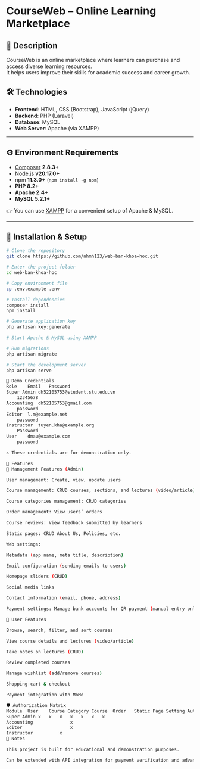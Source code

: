 # CourseWeb – Online Learning Marketplace

## 📖 Description
CourseWeb is an online marketplace where learners can purchase and access diverse learning resources.  
It helps users improve their skills for academic success and career growth.

## 🛠️ Technologies
- **Frontend**: HTML, CSS (Bootstrap), JavaScript (jQuery)
- **Backend**: PHP (Laravel)
- **Database**: MySQL
- **Web Server**: Apache (via XAMPP)

---

## ⚙️ Environment Requirements
- [Composer](https://getcomposer.org/download/) **2.8.3+**
- [Node.js](https://nodejs.org/en/download) **v20.17.0+**
- npm **11.3.0+** (`npm install -g npm`)
- **PHP 8.2+**
- **Apache 2.4+**
- **MySQL 5.2.1+**

👉 You can use [XAMPP](https://www.apachefriends.org/download.html) for a convenient setup of Apache & MySQL.

---

## 🚀 Installation & Setup
```bash
# Clone the repository
git clone https://github.com/nhmh123/web-ban-khoa-hoc.git

# Enter the project folder
cd web-ban-khoa-hoc

# Copy environment file
cp .env.example .env

# Install dependencies
composer install
npm install

# Generate application key
php artisan key:generate

# Start Apache & MySQL using XAMPP

# Run migrations
php artisan migrate

# Start the development server
php artisan serve

🔑 Demo Credentials
Role	Email	Password
Super Admin	dh52105753@student.stu.edu.vn
	12345678
Accounting	dh52105753@gmail.com
	password
Editor	l.m@example.net
	password
Instructor	tuyen.kha@example.org
	Password
User	dmau@example.com
	password

⚠️ These credentials are for demonstration only.

📂 Features
🔧 Management Features (Admin)

User management: Create, view, update users

Course management: CRUD courses, sections, and lectures (video/article)

Course categories management: CRUD categories

Order management: View users’ orders

Course reviews: View feedback submitted by learners

Static pages: CRUD About Us, Policies, etc.

Web settings:

Metadata (app name, meta title, description)

Email configuration (sending emails to users)

Homepage sliders (CRUD)

Social media links

Contact information (email, phone, address)

Payment settings: Manage bank accounts for QR payment (manual entry only)

👤 User Features

Browse, search, filter, and sort courses

View course details and lectures (video/article)

Take notes on lectures (CRUD)

Review completed courses

Manage wishlist (add/remove courses)

Shopping cart & checkout

Payment integration with MoMo

🛡️ Authorization Matrix
Module	User	Course Category	Course	Order	Static Page	Setting	Authorization
Super Admin	x	x	x	x	x	x	x
Accounting				x			
Editor					x		
Instructor			x				
📌 Notes

This project is built for educational and demonstration purposes.

Can be extended with API integration for payment verification and advanced analytics.
